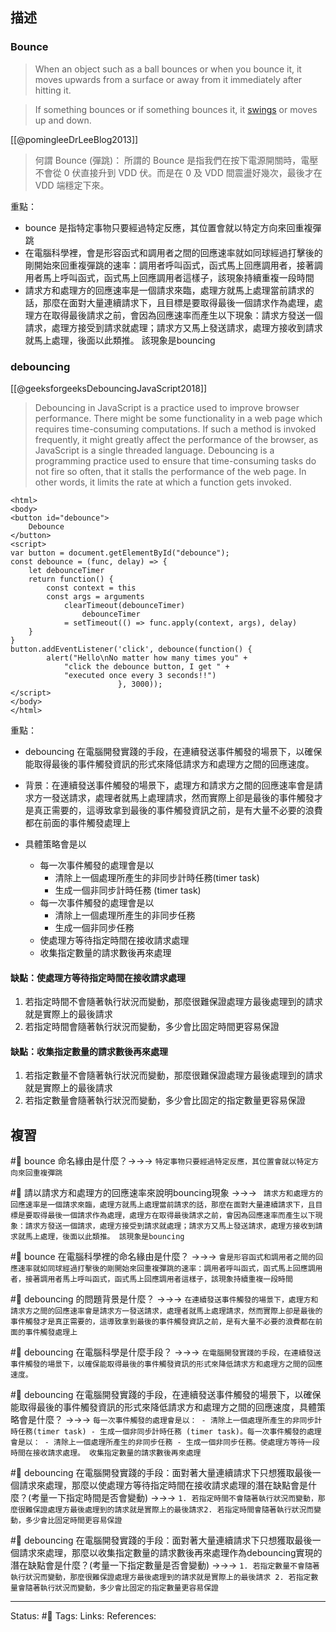 ## 描述

### Bounce
>  When an object such as a ball bounces or when you bounce it, it moves upwards from a surface or away from it immediately after hitting it. 


> If something bounces or if something bounces it, it [swings](https://www.collinsdictionary.com/dictionary/english/swing "Definition of swings") or moves up and down.

[[@pomingleeDrLeeBlog2013]]
> 何謂 Bounce (彈跳)：   所謂的 Bounce 是指我們在按下電源開關時，電壓不會從 0 伏直接升到 VDD 伏。而是在 0 及 VDD 間震盪好幾次，最後才在 VDD 端穩定下來。

重點：
- bounce 是指特定事物只要經過特定反應，其位置會就以特定方向來回重複彈跳
- 在電腦科學裡，會是形容函式和調用者之間的回應速率就如同球經過打擊後的剛開始來回重複彈跳的速率：調用者呼叫函式，函式馬上回應調用者，接著調用者馬上呼叫函式，函式馬上回應調用者這樣子，該現象持續重複一段時間
- 請求方和處理方的回應速率是一個請求來臨，處理方就馬上處理當前請求的話，那麼在面對大量連續請求下，且目標是要取得最後一個請求作為處理，處理方在取得最後請求之前，會因為回應速率而產生以下現象：請求方發送一個請求，處理方接受到請求就處理；請求方又馬上發送請求，處理方接收到請求就馬上處理，後面以此類推。 該現象是bouncing

### debouncing
[[@geeksforgeeksDebouncingJavaScript2018]]

> Debouncing in JavaScript is a practice used to improve browser performance. There might be some functionality in a web page which requires time-consuming computations. If such a method is invoked frequently, it might greatly affect the performance of the browser, as JavaScript is a single threaded language. Debouncing is a programming practice used to ensure that time-consuming tasks do not fire so often, that it stalls the performance of the web page. In other words, it limits the rate at which a function gets invoked.


```
<html> 
<body>
<button id="debounce">
    Debounce
</button>
<script>
var button = document.getElementById("debounce");
const debounce = (func, delay) => {
    let debounceTimer
    return function() {
        const context = this
        const args = arguments
            clearTimeout(debounceTimer)
                debounceTimer
            = setTimeout(() => func.apply(context, args), delay)
    }
} 
button.addEventListener('click', debounce(function() {
        alert("Hello\nNo matter how many times you" +
            "click the debounce button, I get " +
            "executed once every 3 seconds!!")
                        }, 3000));
</script>
</body>
</html>
```


重點：
- debouncing 在電腦開發實踐的手段，在連續發送事件觸發的場景下，以確保能取得最後的事件觸發資訊的形式來降低請求方和處理方之間的回應速度。
- 背景：在連續發送事件觸發的場景下，處理方和請求方之間的回應速率會是請求方一發送請求，處理者就馬上處理請求，然而實際上卻是最後的事件觸發才是真正需要的，這導致拿到最後的事件觸發資訊之前，是有大量不必要的浪費都在前面的事件觸發處理上

- 具體策略會是以
	- 每一次事件觸發的處理會是以
		- 清除上一個處理所產生的非同步計時任務(timer task)
		- 生成一個非同步計時任務 (timer task)
	- 每一次事件觸發的處理會是以
		- 清除上一個處理所產生的非同步任務
		- 生成一個非同步任務
	- 使處理方等待指定時間在接收請求處理
	- 收集指定數量的請求數後再來處理

#### 缺點：使處理方等待指定時間在接收請求處理
1. 若指定時間不會隨著執行狀況而變動，那麼很難保證處理方最後處理到的請求就是實際上的最後請求
2. 若指定時間會隨著執行狀況而變動，多少會比固定時間更容易保證


#### 缺點：收集指定數量的請求數後再來處理

1. 若指定數量不會隨著執行狀況而變動，那麼很難保證處理方最後處理到的請求就是實際上的最後請求
2. 若指定數量會隨著執行狀況而變動，多少會比固定的指定數量更容易保證




## 複習
#🧠 bounce 命名緣由是什麼？->->-> `特定事物只要經過特定反應，其位置會就以特定方向來回重複彈跳`
<!--SR:!2022-09-30,10,250-->


#🧠 請以請求方和處理方的回應速率來說明bouncing現象 ->->-> ` 請求方和處理方的回應速率是一個請求來臨，處理方就馬上處理當前請求的話，那麼在面對大量連續請求下，且目標是要取得最後一個請求作為處理，處理方在取得最後請求之前，會因為回應速率而產生以下現象：請求方發送一個請求，處理方接受到請求就處理；請求方又馬上發送請求，處理方接收到請求就馬上處理，後面以此類推。 該現象是bouncing`
<!--SR:!2022-09-29,8,250-->

#🧠 bounce 在電腦科學裡的命名緣由是什麼？ ->->-> `會是形容函式和調用者之間的回應速率就如同球經過打擊後的剛開始來回重複彈跳的速率：調用者呼叫函式，函式馬上回應調用者，接著調用者馬上呼叫函式，函式馬上回應調用者這樣子，該現象持續重複一段時間`
<!--SR:!2022-09-29,10,250-->

#🧠 debouncing 的問題背景是什麼？ ->->-> `在連續發送事件觸發的場景下，處理方和請求方之間的回應速率會是請求方一發送請求，處理者就馬上處理請求，然而實際上卻是最後的事件觸發才是真正需要的，這導致拿到最後的事件觸發資訊之前，是有大量不必要的浪費都在前面的事件觸發處理上`
<!--SR:!2022-09-28,6,230-->


#🧠 debouncing 在電腦科學是什麼手段？ ->->-> `在電腦開發實踐的手段，在連續發送事件觸發的場景下，以確保能取得最後的事件觸發資訊的形式來降低請求方和處理方之間的回應速度。`
<!--SR:!2022-09-30,10,250-->


#🧠 debouncing 在電腦開發實踐的手段，在連續發送事件觸發的場景下，以確保能取得最後的事件觸發資訊的形式來降低請求方和處理方之間的回應速度，具體策略會是什麼？ ->->->  `每一次事件觸發的處理會是以： - 清除上一個處理所產生的非同步計時任務(timer task) - 生成一個非同步計時任務 (timer task)。每一次事件觸發的處理會是以： - 清除上一個處理所產生的非同步任務 - 生成一個非同步任務。使處理方等待一段時間在接收請求處理。 收集指定數量的請求數後再來處理`
<!--SR:!2022-09-30,10,250-->

#🧠 debouncing 在電腦開發實踐的手段：面對著大量連續請求下只想獲取最後一個請求來處理，那麼以使處理方等待指定時間在接收請求處理的潛在缺點會是什麼？(考量一下指定時間是否會變動) ->->-> `1. 若指定時間不會隨著執行狀況而變動，那麼很難保證處理方最後處理到的請求就是實際上的最後請求2. 若指定時間會隨著執行狀況而變動，多少會比固定時間更容易保證`
<!--SR:!2022-09-24,2,248-->


#🧠 debouncing 在電腦開發實踐的手段：面對著大量連續請求下只想獲取最後一個請求來處理，那麼以收集指定數量的請求數後再來處理作為debouncing實現的潛在缺點會是什麼？(考量一下指定數量是否會變動) ->->-> `1. 若指定數量不會隨著執行狀況而變動，那麼很難保證處理方最後處理到的請求就是實際上的最後請求 2. 若指定數量會隨著執行狀況而變動，多少會比固定的指定數量更容易保證`
<!--SR:!2022-09-29,5,248-->



---
Status: #🌱 
Tags:
Links:
References: